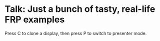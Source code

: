 # Talk: Just a bunch of tasty, real-life FRP examples

Press C to clone a display, then press P to switch to presenter mode.
